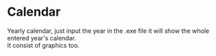 # Calendar
Yearly calendar,  just input the year in the .exe file it will show the whole entered year's calendar.<br />
It consist of graphics too.<br />
